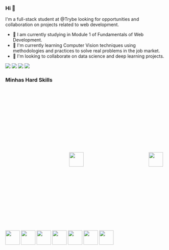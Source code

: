 ### Hi 👋

I'm a full-stack student at @Trybe looking for opportunities and collaboration on projects related to web development.

- 🔭 I am currently studying in Module 1 of Fundamentals of Web Development.
- 🌱 I'm currently learning Computer Vision techniques using methodologies and practices to solve real problems in the job market.
- 🤝 I'm looking to collaborate on data science and deep learning projects.


[<img src="https://img.shields.io/badge/twitter-%231DA1F2.svg?&style=for-the-badge&logo=twitter&logoColor=white" />](https://twitter.com/mthalmeida) [<img src="https://img.shields.io/badge/linkedin-%230077B5.svg?&style=for-the-badge&logo=linkedin&logoColor=white" />](https://www.linkedin.com/in/mthalmeida/) [<img src = "https://img.shields.io/badge/instagram-%23E4405F.svg?&style=for-the-badge&logo=instagram&logoColor=white">](https://www.instagram.com/mthalmeida/) [<img src = "https://img.shields.io/badge/facebook-%231877F2.svg?&style=for-the-badge&logo=facebook&logoColor=white">](https://www.facebook.com/matheusalmeidamobelar)



### Minhas Hard Skills
<div style="display: inline">
<img style="margin: 200px" height="45px" src="https://cdn.jsdelivr.net/gh/devicons/devicon/icons/html5/html5-original-wordmark.svg" />
<img height="45px" src="https://cdn.jsdelivr.net/gh/devicons/devicon/icons/css3/css3-original-wordmark.svg" />
<img height="45px" src="https://cdn.jsdelivr.net/gh/devicons/devicon/icons/eslint/eslint-original-wordmark.svg" />
<img height="45px" src="https://cdn.jsdelivr.net/gh/devicons/devicon/icons/react/react-original-wordmark.svg" />
<img height="45px" src="https://cdn.jsdelivr.net/gh/devicons/devicon/icons/redux/redux-original.svg" />
<img height="45px" src="https://cdn.jsdelivr.net/gh/devicons/devicon/icons/jest/jest-plain.svg" />
<img height="45px" src="https://testing-library.com/img/octopus-128x128.png" />
<img height="45px" src="https://cdn.jsdelivr.net/gh/devicons/devicon/icons/github/github-original-wordmark.svg" />
<img height="45px" src="https://cdn.jsdelivr.net/gh/devicons/devicon/icons/trello/trello-plain-wordmark.svg" />
</div>
